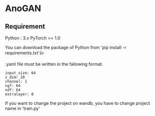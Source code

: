 # AnoGAN

## Requirement
Python : 3.x
PyTorch >= 1.0

You can download the package of Python from 'pip install -r requirements.txt':+1:

.yaml file must be written in the fallowing format.
```
input_size: 64
z_dim: 20
channel: 1
ngf: 64 
ndf: 64 
extralayer: 0

```

If you want to change the project on wandb, you have to change project name in 'train.py'